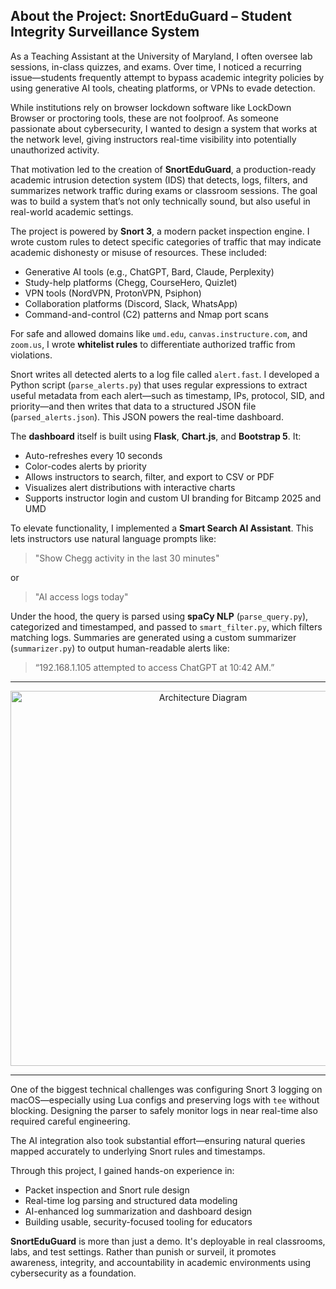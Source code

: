 ## About the Project: SnortEduGuard – Student Integrity Surveillance System

As a Teaching Assistant at the University of Maryland, I often oversee lab sessions, in-class quizzes, and exams. Over time, I noticed a recurring issue—students frequently attempt to bypass academic integrity policies by using generative AI tools, cheating platforms, or VPNs to evade detection.

While institutions rely on browser lockdown software like LockDown Browser or proctoring tools, these are not foolproof. As someone passionate about cybersecurity, I wanted to design a system that works at the network level, giving instructors real-time visibility into potentially unauthorized activity.

That motivation led to the creation of **SnortEduGuard**, a production-ready academic intrusion detection system (IDS) that detects, logs, filters, and summarizes network traffic during exams or classroom sessions. The goal was to build a system that’s not only technically sound, but also useful in real-world academic settings.

The project is powered by **Snort 3**, a modern packet inspection engine. I wrote custom rules to detect specific categories of traffic that may indicate academic dishonesty or misuse of resources. These included:

- Generative AI tools (e.g., ChatGPT, Bard, Claude, Perplexity)
- Study-help platforms (Chegg, CourseHero, Quizlet)
- VPN tools (NordVPN, ProtonVPN, Psiphon)
- Collaboration platforms (Discord, Slack, WhatsApp)
- Command-and-control (C2) patterns and Nmap port scans

For safe and allowed domains like `umd.edu`, `canvas.instructure.com`, and `zoom.us`, I wrote **whitelist rules** to differentiate authorized traffic from violations.

Snort writes all detected alerts to a log file called `alert.fast`. I developed a Python script (`parse_alerts.py`) that uses regular expressions to extract useful metadata from each alert—such as timestamp, IPs, protocol, SID, and priority—and then writes that data to a structured JSON file (`parsed_alerts.json`). This JSON powers the real-time dashboard.

The **dashboard** itself is built using **Flask**, **Chart.js**, and **Bootstrap 5**. It:

- Auto-refreshes every 10 seconds
- Color-codes alerts by priority
- Allows instructors to search, filter, and export to CSV or PDF
- Visualizes alert distributions with interactive charts
- Supports instructor login and custom UI branding for Bitcamp 2025 and UMD

To elevate functionality, I implemented a **Smart Search AI Assistant**. This lets instructors use natural language prompts like:

> "Show Chegg activity in the last 30 minutes"

or

> "AI access logs today"

Under the hood, the query is parsed using **spaCy NLP** (`parse_query.py`), categorized and timestamped, and passed to `smart_filter.py`, which filters matching logs. Summaries are generated using a custom summarizer (`summarizer.py`) to output human-readable alerts like:

> “192.168.1.105 attempted to access ChatGPT at 10:42 AM.”

---

<p align="center">
  <img src="https://github.com/user-attachments/assets/c4b2e569-f319-48c4-a9f1-8afa37045b02" width="600" alt="Architecture Diagram">
</p>

---

One of the biggest technical challenges was configuring Snort 3 logging on macOS—especially using Lua configs and preserving logs with `tee` without blocking. Designing the parser to safely monitor logs in near real-time also required careful engineering.

The AI integration also took substantial effort—ensuring natural queries mapped accurately to underlying Snort rules and timestamps.

Through this project, I gained hands-on experience in:

- Packet inspection and Snort rule design
- Real-time log parsing and structured data modeling
- AI-enhanced log summarization and dashboard design
- Building usable, security-focused tooling for educators

**SnortEduGuard** is more than just a demo. It's deployable in real classrooms, labs, and test settings. Rather than punish or surveil, it promotes awareness, integrity, and accountability in academic environments using cybersecurity as a foundation.

